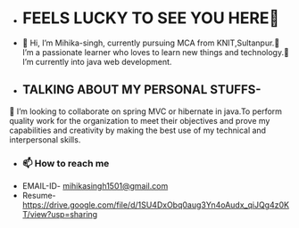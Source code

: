 - <H1>FEELS LUCKY TO SEE YOU HERE💞️</H1>
- 👋 Hi, I’m Mihika-singh, currently pursuing MCA from KNIT,Sultanpur.👀 I’m a passionate learner who loves to learn new things and technology.🌱 I’m currently into  java web development.
- <h2>TALKING ABOUT MY PERSONAL STUFFS-</h2>
💞️ I’m looking to collaborate on spring MVC or hibernate in java.To perform quality work for the organization to meet their objectives and prove my capabilities 
and creativity by making the best use of my technical and interpersonal skills.

- <H3>📫 How to reach me</H3>
- EMAIL-ID- mihikasingh1501@gmail.com
- Resume-  https://drive.google.com/file/d/1SU4DxObq0aug3Yn4oAudx_qiJQg4z0KT/view?usp=sharing
<!---
Mihika-singh/Mihika-singh is a ✨ special ✨ repository because its `README.md` (this file) appears on your GitHub profile.
You can click the Preview link to take a look at your changes.
--->
